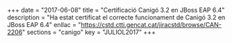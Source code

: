 +++
date        = "2017-06-08"
title       = "Certificació Canigó 3.2 en JBoss EAP 6.4"
description = "Ha estat certificat el correcte funcionament de Canigó 3.2 en JBoss EAP 6.4"
enllac      = "https://cstd.ctti.gencat.cat/jiracstd/browse/CAN-2206"
sections    = "canigo"
key         = "JULIOL2017"
+++
